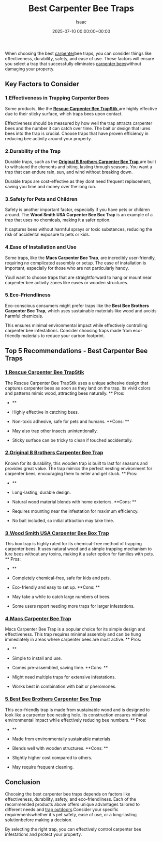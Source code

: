 ﻿---
title: Best Carpenter Bee Traps
description: When choosing the best carpenter bee traps, you can consider things like effectiveness, durability, safety, and ease of use.
slug: /best-carpenter-bee-traps/
date: 2025-07-10 00:00:00+00:00
lastmod: 2025-07-10 00:00:00+03:00
author: Isaac
categories:

- Bees

- Product Reviews
tags:

- bees

- best

- carpenter
layout: post
---

When choosing the best [carpenter](https://pestpolicy.com/compare-carpenter-bee-vs-bumblebee/)bee traps, you can consider things like effectiveness, durability, safety, and ease of use. These factors will ensure you select a trap that successfully eliminates [carpenter bees](https://pestpolicy.com/compare-carpenter-bee-vs-bumblebee/)without damaging your property.

##  Key Factors to Consider

###  1.**Effectiveness in Trapping Carpenter Bees**

Some products, like the [**Rescue Carpenter Bee TrapStik**](https://www.amazon.com/dp/B07RT23SKN/?tag=p-policy-20),are highly effective due to their sticky surface, which traps bees upon contact.

Effectiveness should be measured by how well the trap attracts carpenter bees and the number it can catch over time. The bait or design that lures bees into the trap is crucial. Choose traps that have proven efficiency in reducing bee activity around your property.

###  2.**Durability of the Trap**

Durable traps, such as the [**Original B Brothers Carpenter Bee Trap**](https://www.amazon.com/dp/B07QBJ7NSB/?tag=p-policy-20),are built to withstand the elements and biting, lasting through seasons. You want a trap that can endure rain, sun, and wind without breaking down.

Durable traps are cost-effective as they dont need frequent replacement, saving you time and money over the long run.

###  3.**Safety for Pets and Children**

Safety is another important factor, especially if you have pets or children around. The **Wood Smith USA Carpenter Bee Box Trap** is an example of a trap that uses no chemicals, making it a safer option.

It captures bees without harmful sprays or toxic substances, reducing the risk of accidental exposure to pets or kids.

###  4.**Ease of Installation and Use**

Some traps, like the **Macs Carpenter Bee Trap**, are incredibly user-friendly, requiring no complicated assembly or setup. The ease of installation is important, especially for those who are not particularly handy.

Youll want to choose traps that are straightforward to hang or mount near carpenter bee activity zones like eaves or wooden structures.

###  5.**Eco-Friendliness**

Eco-conscious consumers might prefer traps like the **Best Bee Brothers Carpenter Bee Trap**, which uses sustainable materials like wood and avoids harmful chemicals.

This ensures minimal environmental impact while effectively controlling carpenter bee infestations. Consider choosing traps made from eco-friendly materials to reduce your carbon footprint.

##  Top 5 Recommendations - Best Carpenter Bee Traps

###  [1.**Rescue Carpenter Bee TrapStik**](https://www.amazon.com/dp/B07RT23SKN/?tag=p-policy-20)

The Rescue Carpenter Bee TrapStik uses a unique adhesive design that captures carpenter bees as soon as they land on the trap. Its vivid colors and patterns mimic wood, attracting bees naturally. **
Pros:

- **

- Highly effective in catching bees.

- Non-toxic adhesive, safe for pets and humans. **Cons: **

- May also trap other insects unintentionally.

- Sticky surface can be tricky to clean if touched accidentally.

###  [2.**Original B Brothers Carpenter Bee Trap**](https://www.amazon.com/dp/B07QBJ7NSB/?tag=p-policy-20)

Known for its durability, this wooden trap is built to last for seasons and provides great value. The trap mimics the perfect nesting environment for carpenter bees, encouraging them to enter and get stuck. **
Pros:

- **

- Long-lasting, durable design.

- Natural wood material blends with home exteriors. **Cons: **

- Requires mounting near the infestation for maximum efficiency.

- No bait included, so initial attraction may take time.

###  [3.**Wood Smith USA Carpenter Bee Box Trap**](https://www.amazon.com/dp/B0BZ1ZMTF8/?tag=p-policy-20)

This box trap is highly rated for its chemical-free method of trapping carpenter bees. It uses natural wood and a simple trapping mechanism to lure bees without any toxins, making it a safer option for families with pets. **
Pros:

- **

- Completely chemical-free, safe for kids and pets.

- Eco-friendly and easy to set up. **Cons: **

- May take a while to catch large numbers of bees.

- Some users report needing more traps for larger infestations.

###  [4.**Macs Carpenter Bee Trap**](https://www.amazon.com/dp/B09TRVZDFD/?tag=p-policy-20)

Macs Carpenter Bee Trap is a popular choice for its simple design and effectiveness. This trap requires minimal assembly and can be hung immediately in areas where carpenter bees are most active. **
Pros:

- **

- Simple to install and use.

- Comes pre-assembled, saving time. **Cons: **

- Might need multiple traps for extensive infestations.

- Works best in combination with bait or pheromones.

###  [5.**Best Bee Brothers Carpenter Bee Trap**](https://www.amazon.com/dp/B0CD2CZBK1/?tag=p-policy-20)

This eco-friendly trap is made from sustainable wood and is designed to look like a carpenter bee nesting hole. Its construction ensures minimal environmental impact while effectively reducing bee numbers. **
Pros:

- **

- Made from environmentally sustainable materials.

- Blends well with wooden structures. **Cons: **

- Slightly higher cost compared to others.

- May require frequent cleaning.

##  Conclusion

Choosing the best carpenter bee traps depends on factors like effectiveness, durability, safety, and eco-friendliness. Each of the recommended products above offers unique advantages tailored to different needs and [trap outdoors](https://pestpolicy.com/best-outdoor-rat-traps/).Consider your specific requirementswhether it's pet safety, ease of use, or a long-lasting solutionbefore making a decision.

By selecting the right trap, you can effectively control carpenter bee infestations and protect your property.
